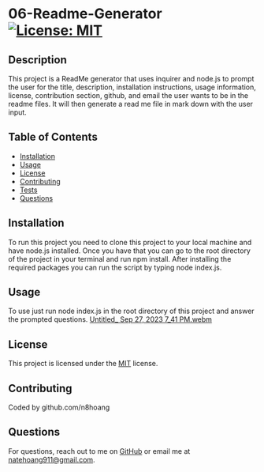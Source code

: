 
# 06-Readme-Generator [![License: MIT](https://img.shields.io/badge/License-MIT-yellow.svg)](https://opensource.org/licenses/MIT)

## Description

This project is a ReadMe generator that uses inquirer and node.js to prompt the user for the title, description, installation instructions, usage information, license, contribution section, github, and email the user wants to be in the readme files. It will then generate a read me file in mark down with the user input.

## Table of Contents

- [Installation](#installation)
- [Usage](#usage)
- [License](#license)
- [Contributing](#contributing)
- [Tests](#tests)
- [Questions](#questions)

## Installation

To run this project you need to clone this project to your local machine and have node.js installed. Once you have that you can go to the root directory of the project in your terminal and run npm install. After installing the required packages you can run the script by typing node index.js.

## Usage

To use just run node index.js in the root directory of this project and answer the prompted questions.
[Untitled_ Sep 27, 2023 7_41 PM.webm](https://github.com/n8hoang/09-challenge-ReadMe-gen/assets/131079293/63bc33c3-d121-458c-9864-c0dc4f58c24d)
## License

This project is licensed under the [MIT](https://opensource.org/licenses/MIT) license.

## Contributing

Coded by github.com/n8hoang

## Questions

For questions, reach out to me on [GitHub](https://github.com/n8hoang) or email me at natehoang911@gmail.com.
